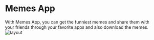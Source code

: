 # Memes App

With Memes App, you can get the funniest memes and share them with your friends through your favorite apps and also download the memes.
![layout](/uploads/ebc5ba222b996e4c5e20550c47ff8a26/layout.jpg)
